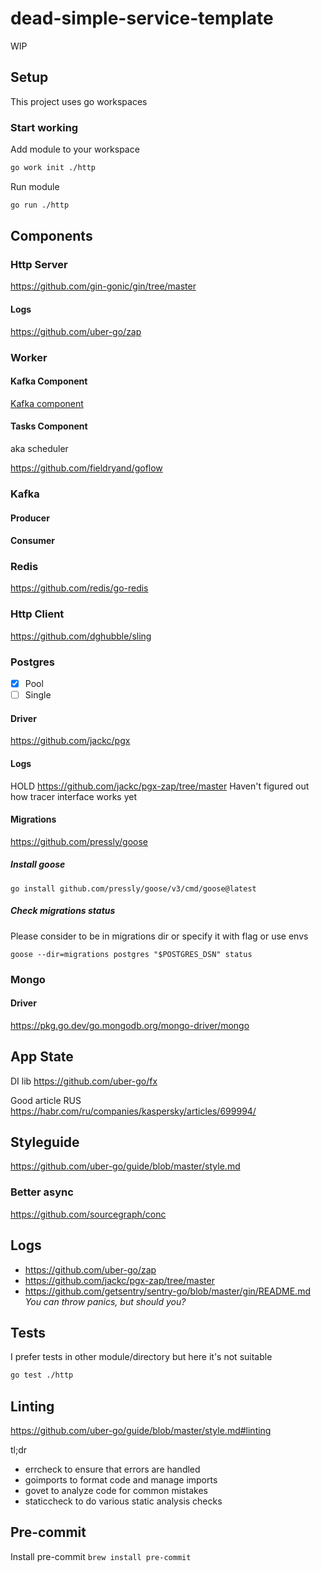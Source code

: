 # dead-simple-service-template

WIP

## Setup

This project uses go workspaces

### Start working

Add module to your workspace

```bash
go work init ./http
```

Run module

```bash
go run ./http
```

## Components

### Http Server

https://github.com/gin-gonic/gin/tree/master

#### Logs

https://github.com/uber-go/zap

### Worker

#### Kafka Component

[Kafka component](#kafka)

#### Tasks Component

aka scheduler

https://github.com/fieldryand/goflow

### Kafka

#### Producer

#### Consumer

### Redis

https://github.com/redis/go-redis

### Http Client

https://github.com/dghubble/sling

### Postgres

- [x] Pool
- [ ] Single

#### Driver

https://github.com/jackc/pgx

#### Logs

HOLD
https://github.com/jackc/pgx-zap/tree/master
Haven't figured out how tracer interface works yet

#### Migrations

<!-- https://github.com/ariga/atlas <- very complex system -->

https://github.com/pressly/goose

##### Install goose

`go install github.com/pressly/goose/v3/cmd/goose@latest`

##### Check migrations status

Please consider to be in migrations dir or specify it with flag or use envs

`goose --dir=migrations postgres "$POSTGRES_DSN" status`

### Mongo

#### Driver

https://pkg.go.dev/go.mongodb.org/mongo-driver/mongo

## App State

DI lib
https://github.com/uber-go/fx

Good article RUS https://habr.com/ru/companies/kaspersky/articles/699994/

## Styleguide

https://github.com/uber-go/guide/blob/master/style.md

### Better async

https://github.com/sourcegraph/conc

## Logs

- https://github.com/uber-go/zap
- https://github.com/jackc/pgx-zap/tree/master
- https://github.com/getsentry/sentry-go/blob/master/gin/README.md _You can throw panics, but should you?_

## Tests

I prefer tests in other module/directory but here it's not suitable

```bash
go test ./http
```

## Linting

https://github.com/uber-go/guide/blob/master/style.md#linting

tl;dr

- errcheck to ensure that errors are handled
- goimports to format code and manage imports
- govet to analyze code for common mistakes
- staticcheck to do various static analysis checks


## Pre-commit

Install pre-commit
`brew install pre-commit`
